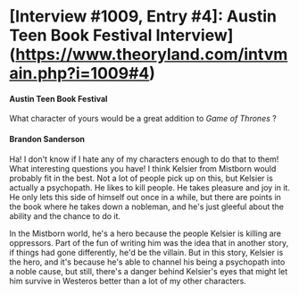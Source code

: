 # [Interview #1009, Entry #4]: Austin Teen Book Festival Interview](https://www.theoryland.com/intvmain.php?i=1009#4)

#### Austin Teen Book Festival

What character of yours would be a great addition to
*Game of Thrones*
?

#### Brandon Sanderson

Ha! I don't know if I hate any of my characters enough to do that to them! What interesting questions you have! I think Kelsier from Mistborn would probably fit in the best. Not a lot of people pick up on this, but Kelsier is actually a psychopath. He likes to kill people. He takes pleasure and joy in it. He only lets this side of himself out once in a while, but there are points in the book where he takes down a nobleman, and he's just gleeful about the ability and the chance to do it.

In the Mistborn world, he's a hero because the people Kelsier is killing are oppressors. Part of the fun of writing him was the idea that in another story, if things had gone differently, he'd be the villain. But in this story, Kelsier is the hero, and it's because he's able to channel his being a psychopath into a noble cause, but still, there's a danger behind Kelsier's eyes that might let him survive in Westeros better than a lot of my other characters.

